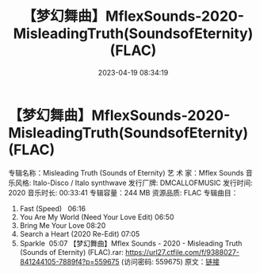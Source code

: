 ﻿---
title: 【梦幻舞曲】MflexSounds-2020-MisleadingTruth(SoundsofEternity)(FLAC)
date: 2023-04-19 08:34:19
categories: 交谊舞曲、电音DJ舞曲
tags: 流行舞曲
---
# 【梦幻舞曲】MflexSounds-2020-MisleadingTruth(SoundsofEternity)(FLAC)

专辑名称：Misleading Truth (Sounds of Eternity)
艺 术 家：Mflex Sounds
音乐风格: Italo-Disco / Italo synthwave
发行厂牌: DMCALLOFMUSIC
发行时间: 2020
音乐时长: 00:33:41
专辑容量：244 MB
资源品质: FLAC
专辑曲目：
01. Fast (Speed)   06:16
02. You Are My World (Need Your Love Edit)
06:50
03. Bring Me Your Love
08:20
04. Search a Heart (2020 Re-Edit)
07:05
05. Sparkle  05:07
【梦幻舞曲】Mflex Sounds - 2020 - Misleading Truth (Sounds of
Eternity) (FLAC).rar: https://url27.ctfile.com/f/9388027-841244105-7889f4?p=559675
(访问密码: 559675)
原文：[链接](https://blog.sina.com.cn/s/blog_1647c7e76010311i2.html)